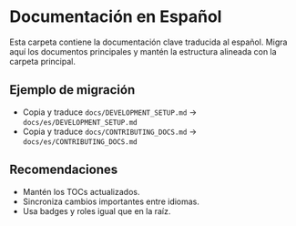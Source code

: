 # Documentación en Español

Esta carpeta contiene la documentación clave traducida al español. Migra aquí los documentos
principales y mantén la estructura alineada con la carpeta principal.

## Ejemplo de migración

- Copia y traduce `docs/DEVELOPMENT_SETUP.md` → `docs/es/DEVELOPMENT_SETUP.md`
- Copia y traduce `docs/CONTRIBUTING_DOCS.md` → `docs/es/CONTRIBUTING_DOCS.md`

## Recomendaciones

- Mantén los TOCs actualizados.
- Sincroniza cambios importantes entre idiomas.
- Usa badges y roles igual que en la raíz.
